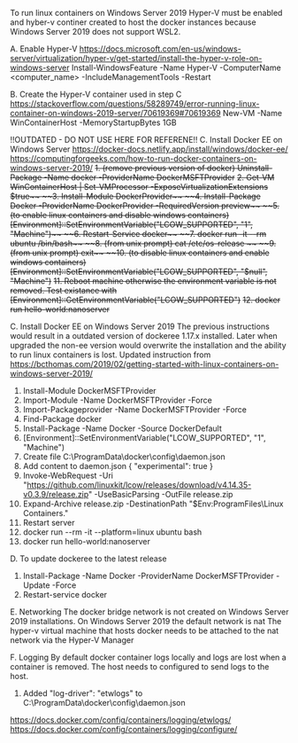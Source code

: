 To run linux containers on Windows Server 2019 Hyper-V must be enabled and hyber-v continer created to host the docker instances because Windows Server 2019 does not support WSL2.

A. Enable Hyper-V
https://docs.microsoft.com/en-us/windows-server/virtualization/hyper-v/get-started/install-the-hyper-v-role-on-windows-server
Install-WindowsFeature -Name Hyper-V -ComputerName <computer_name> -IncludeManagementTools -Restart


B. Create the Hyper-V container used in step C
https://stackoverflow.com/questions/58289749/error-running-linux-container-on-windows-2019-server/70619369#70619369
New-VM -Name WinContainerHost -MemoryStartupBytes 1GB

!!OUTDATED - DO NOT USE HERE FOR REFERENE!! C. Install Docker EE on Windows Server 
https://docker-docs.netlify.app/install/windows/docker-ee/
https://computingforgeeks.com/how-to-run-docker-containers-on-windows-server-2019/
~~1. (remove previous version of docker) Uninstall-Package -Name docker -ProviderName DockerMSFTProvider~~
~~2. Get-VM WinContainerHost | Set-VMProcessor -ExposeVirtualizationExtensions $true~~
~~3. Install-Module DockerProvider~~
~~4. Install-Package Docker -ProviderName DockerProvider -RequiredVersion preview~~
~~5. (to enable linux containers and disable windows containers) [Environment]::SetEnvironmentVariable("LCOW_SUPPORTED", "1", "Machine")~~
~~6. Restart-Service docker~~
~~7. docker run -it --rm ubuntu /bin/bash~~
~~8. (from unix prompt) cat /etc/os-release ~~
~~9. (from unix prompt) exit~~
~~10. (to disable linux containers and enable windows containers) [Environment]::SetEnvironmentVariable("LCOW_SUPPORTED", "$null", "Machine")~~
~~11. Reboot machine otherwise the environment variable is not removed. Test existance with [Environment]::GetEnvironmentVariable("LCOW_SUPPORTED")~~
~~12. docker run hello-world:nanoserver~~

C. Install Docker EE on Windows Server 2019
The previous instructions would result in a outdated version of dockeree 1.17.x installed. 
Later when upgraded the non-ee version would overwrite the installation and the ability to run linux containers is lost.
Updated instruction from https://bcthomas.com/2019/02/getting-started-with-linux-containers-on-windows-server-2019/
1. Install-Module DockerMSFTProvider
2. Import-Module -Name DockerMSFTProvider -Force
3. Import-Packageprovider -Name DockerMSFTProvider -Force
4. Find-Package docker
5. Install-Package -Name Docker -Source DockerDefault
7. [Environment]::SetEnvironmentVariable("LCOW_SUPPORTED", "1", "Machine")
8. Create file C:\ProgramData\docker\config\daemon.json 
9. Add content to daemon.json { "experimental": true }
10. Invoke-WebRequest -Uri "https://github.com/linuxkit/lcow/releases/download/v4.14.35-v0.3.9/release.zip" -UseBasicParsing -OutFile release.zip
11. Expand-Archive release.zip -DestinationPath "$Env:ProgramFiles\Linux Containers\."
12. Restart server
13. docker run --rm -it --platform=linux ubuntu bash
14. docker run hello-world:nanoserver

D. To update dockeree to the latest release 
1. Install-Package -Name Docker -ProviderName DockerMSFTProvider -Update -Force
2. Restart-service docker

E. Networking
The docker bridge network is not created on Windows Server 2019 installations.
On Windows Server 2019 the default network is nat
The hyper-v virtual machine that hosts docker needs to be attached to the nat network via the Hyper-V Manager

F. Logging
By default docker container logs locally and logs are lost when a container is removed.
The host needs to configured to send logs to the host.
1. Added "log-driver": "etwlogs" to C:\ProgramData\docker\config\daemon.json 

https://docs.docker.com/config/containers/logging/etwlogs/
https://docs.docker.com/config/containers/logging/configure/